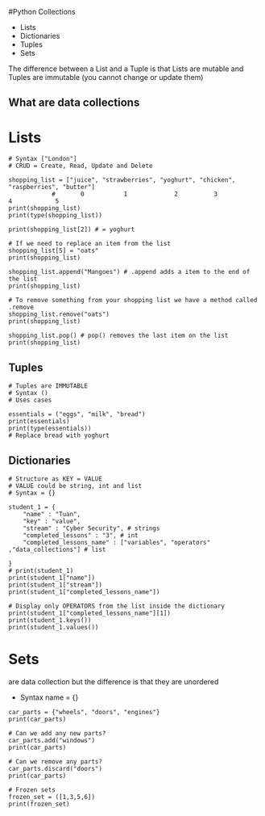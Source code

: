 #Python Collections 

- Lists
- Dictionaries 
- Tuples
- Sets

The difference between a List and a Tuple is that Lists are mutable and Tuples are immutable (you cannot change or update them)

## What are data collections


# Lists
```
# Syntax ["London"]
# CRUD = Create, Read, Update and Delete

shopping_list = ["juice", "strawberries", "yoghurt", "chicken", "raspberries", "butter"]
            #       0           1             2          3            4            5
print(shopping_list)
print(type(shopping_list))

print(shopping_list[2]) # = yoghurt

# If we need to replace an item from the list
shopping_list[5] = "oats"
print(shopping_list)

shopping_list.append("Mangoes") # .append adds a item to the end of the list
print(shopping_list)

# To remove something from your shopping list we have a method called .remove
shopping_list.remove("oats")
print(shopping_list)

shopping_list.pop() # pop() removes the last item on the list 
print(shopping_list)
```

## Tuples
```
# Tuples are IMMUTABLE
# Syntax ()
# Uses cases

essentials = ("eggs", "milk", "bread")
print(essentials)
print(type(essentials))
# Replace bread with yoghurt
```

## Dictionaries 

``` # What are dictionaries?
# Structure as KEY = VALUE
# VALUE could be string, int and list
# Syntax = {}

student_1 = {
    "name" : "Tuan",
    "key" : "value",
    "stream" : "Cyber Security", # strings
    "completed_lessons" : "3", # int
    "completed_lessons_name" : ["variables", "operators" ,"data_collections"] # list

}
# print(student_1)
print(student_1["name"])
print(student_1["stream"])
print(student_1["completed_lessons_name"])

# Display only OPERATORS from the list inside the dictionary
print(student_1["completed_lessons_name"][1])
print(student_1.keys())
print(student_1.values())
```
# Sets
are data collection but the difference is that they are unordered
- Syntax name = {}
```
car_parts = {"wheels", "doors", "engines"}
print(car_parts)

# Can we add any new parts?
car_parts.add("windows")
print(car_parts)

# Can we remove any parts?
car_parts.discard("doors")
print(car_parts)

# Frozen sets
frozen_set = ([1,3,5,6])
print(frozen_set)
```